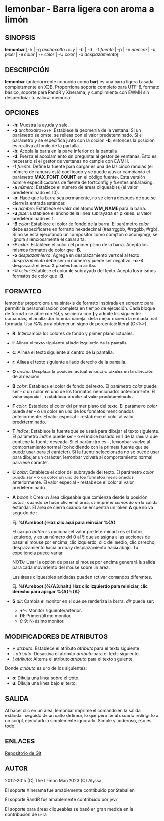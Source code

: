 # lemonbar - Barra ligera con aroma a limón

## SINOPSIS

**lemonbar** [-h | -g *ancho*x*alto*+*x*+*y* | -b | -d | -f *fuente* | -p | -n *nombre* | -u *píxel* | -B *color* | -F *color* | -U *color* | -o *desplazamiento*]

## DESCRIPCIÓN

**lemonbar** (anteriormente conocido como **bar**) es una barra ligera basada completamente en XCB. Proporciona soporte completo para UTF-8, formato básico, soporte para RandR y Xinerama, y cumplimiento con EWMH sin desperdiciar tu valiosa memoria.

## OPCIONES

- **-h**: Muestra la ayuda y sale.
- **-g** *ancho*x*alto*+*x*+*y*: Establece la geometría de la ventana. Si un parámetro se omite, se rellena con el valor predeterminado. Si el parámetro *y* se especifica junto con la opción **-b**, entonces la posición es relativa al fondo de la pantalla.
- **-b**: Acopla la barra en la parte inferior de la pantalla.
- **-d**: Fuerza el acoplamiento sin preguntar al gestor de ventanas. Esto es necesario si el gestor de ventanas no cumple con EWMH.
- **-f** *fuente*: Define la fuente para cargar en una de las cinco ranuras (el número de ranuras está codificado y se puede ajustar cambiando el parámetro **MAX_FONT_COUNT** en el código fuente). Esta versión admite especificadores de fuente de fontconfig y fuentes antialiasing.
- **-a** *número*: Establece el número de áreas cliqueables (el valor predeterminado es 10).
- **-p**: Hace que la barra sea permanente, no se cierra después de que se cierre la entrada estándar.
- **-n** *nombre*: Establece el valor del átomo **WM_NAME** para la barra.
- **-u** *píxel*: Establece el ancho de la línea subrayada en píxeles. El valor predeterminado es 1.
- **-B** *color*: Establece el color de fondo de la barra. El parámetro *color* debe especificarse en formato hexadecimal (#aarrggbb, #rrggbb, #rgb). Si no se está ejecutando un compositor como compton o xcompmgr, se ignora silenciosamente el canal alfa.
- **-F** *color*: Establece el color del primer plano de la barra. Acepta los mismos formatos de color que **-B**.
- **-o** *desplazamiento*: Agrega un desplazamiento vertical al texto. *desplazamiento* debe ser un número y puede ser negativo. **-o -3** desplazará el texto 3 píxeles hacia arriba.
- **-U** *color*: Establece el color de subrayado del texto. Acepta los mismos formatos de color que **-B**.

## FORMATEO

lemonbar proporciona una sintaxis de formato inspirada en screenrc para permitir la personalización completa en tiempo de ejecución. Cada bloque de formato se abre con **%{** y se cierra con **}** y admite los siguientes comandos; el analizador intenta manejar de la mejor manera la entrada mal formada. Usa **%%** para obtener un signo de porcentaje literal (C<%>).

- **R**: Intercambia los colores de fondo y primer plano actuales.
- **l**: Alinea el texto siguiente al lado izquierdo de la pantalla.
- **c**: Alinea el texto siguiente al centro de la pantalla.
- **r**: Alinea el texto siguiente al lado derecho de la pantalla.
- **O** *ancho*: Desplaza la posición actual en *ancho* píxeles en la dirección de alineación.
- **B** *color*: Establece el color de fondo del texto. El parámetro *color* puede ser **-** o un color en uno de los formatos mencionados anteriormente. El valor especial **-** restablece el color al valor predeterminado.
- **F** *color*: Establece el color del primer plano del texto. El parámetro *color* puede ser **-** o un color en uno de los formatos mencionados anteriormente. El valor especial **-** restablece el color al valor predeterminado.
- **T** *índice*: Establece la fuente que se usará para dibujar el texto siguiente. El parámetro *índice* puede ser **-** o el índice basado en 1 de la ranura que contiene la fuente deseada. Si el parámetro es **-**, lemonbar vuelve al comportamiento normal (coincidiendo con la primera fuente que se puede usar para el carácter). Si la fuente seleccionada no se puede usar para dibujar un carácter, lemonbar volverá al comportamiento normal para ese carácter.
- **U** *color*: Establece el color del subrayado del texto. El parámetro *color* puede ser **-** o un color en uno de los formatos mencionados anteriormente. El valor especial **-** restablece el color al valor predeterminado.
- **A** *botón*:I<comando>:
  Crea un área cliqueable que comienza desde la posición actual; cuando se hace clic en el área, se imprime *comando* en la salida estándar. El área se cierra cuando se encuentra un token **A** que no va seguido de **:**.

  Ej. **%{A:reboot:} Haz clic aquí para reiniciar %{A}**

  El campo *botón* es opcional; el valor predeterminado es el botón izquierdo, y es un número del 0 al 5 que se asigna a las acciones de pasar el mouse por encima, clic izquierdo, clic del medio, clic derecho, desplazamiento hacia arriba y desplazamiento hacia abajo. Tu experiencia puede variar.

  NOTA: Usar la opción de pasar el mouse por encima generará la salida para cada movimiento del mouse sobre un área.

  Las áreas cliqueables anidadas pueden activar comandos diferentes.

  Ej. **%{A:reboot:}%{A3:halt:} Haz clic izquierdo para reiniciar, clic derecho para apagar %{A}%{A}**

- **S** *dir*:
  Cambia el monitor en el que se renderiza la barra. *dir* puede ser:

  - **+**/**-**: Monitor siguiente/anterior.
  - **f**/**l**: Primer/último monitor.
  - *0-9*: N-ésimo monitor.

## MODIFICADORES DE ATRIBUTOS

- **+** *atributo*: Establece el atributo *atributo* para el texto siguiente.
- **-** *atributo*: Desactiva el atributo *atributo* para el texto siguiente.
- **!** *atributo*: Alterna el atributo *atributo* para el texto siguiente.

Donde *atributo* es uno de los siguientes:

- **o**: Dibuja una línea sobre el texto.
- **u**: Dibuja una línea bajo el texto.

## SALIDA

Al hacer clic en un área, lemonbar imprime el comando en la salida estándar, seguido de un salto de línea, lo que permite al usuario redirigirlo a un script, ejecutarlo o simplemente ignorarlo. Simple y poderoso, eso es todo.

## ENLACES

[Repositorio de Git](https://github.com/LemonBoy/bar)

## AUTOR

2012-2015 (C) The Lemon Man
2023 (C) Alyssa

El soporte Xinerama fue amablemente contribuido por Stebalien

El soporte RandR fue amablemente contribuido por jvvv

El soporte para áreas cliqueables se basó en gran medida en la contribución de u-ra
